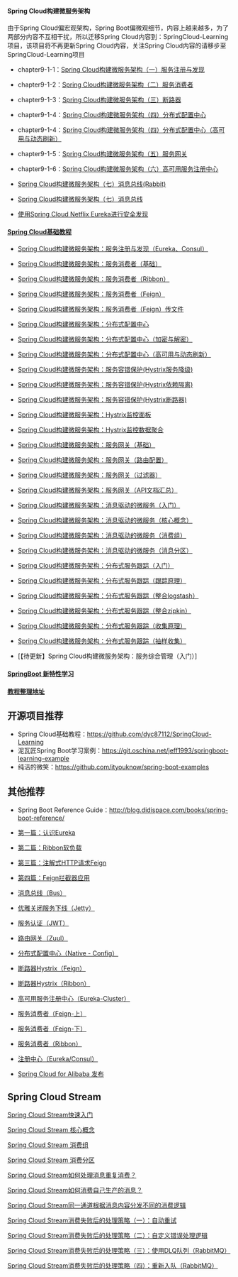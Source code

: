 #### Spring Cloud构建微服务架构

由于Spring Cloud偏宏观架构，Spring Boot偏微观细节，内容上越来越多，为了两部分内容不互相干扰，所以迁移Spring Cloud内容到：SpringCloud-Learning项目，该项目将不再更新Spring Cloud内容，关注Spring Cloud内容的请移步至SpringCloud-Learning项目

- chapter9-1-1：[Spring Cloud构建微服务架构（一）服务注册与发现](http://blog.didispace.com/springcloud1/)

- chapter9-1-2：[Spring Cloud构建微服务架构（二）服务消费者](http://blog.didispace.com/springcloud1/)

- chapter9-1-3：[Spring Cloud构建微服务架构（三）断路器](http://blog.didispace.com/springcloud3/)

- chapter9-1-4：[Spring Cloud构建微服务架构（四）分布式配置中心](http://blog.didispace.com/springcloud4/)

- chapter9-1-4：[Spring Cloud构建微服务架构（四）分布式配置中心（高可用与动态刷新）](http://blog.didispace.com/springcloud4-2/)

- chapter9-1-5：[Spring Cloud构建微服务架构（五）服务网关](http://blog.didispace.com/springcloud5/)

- chapter9-1-6：[Spring Cloud构建微服务架构（六）高可用服务注册中心](http://blog.didispace.com/springcloud6/)

- [Spring Cloud构建微服务架构（七）消息总线(Rabbit)](http://blog.didispace.com/springcloud7/)

- [Spring Cloud构建微服务架构（七）消息总线](http://blog.didispace.com/springcloud7-2/)

- [使用Spring Cloud Netflix Eureka进行安全发现](https://mp.weixin.qq.com/s/PSw64FqTphXTSn3QxNxV2g)


#### [Spring Cloud基础教程](http://blog.didispace.com/Spring-Cloud%E5%9F%BA%E7%A1%80%E6%95%99%E7%A8%8B/)

- [Spring Cloud构建微服务架构：服务注册与发现（Eureka、Consul）](http://blog.didispace.com/spring-cloud-starter-dalston-1/)

- [Spring Cloud构建微服务架构：服务消费者（基础）](http://blog.didispace.com/spring-cloud-starter-dalston-2-1/)

- [Spring Cloud构建微服务架构：服务消费者（Ribbon）](http://blog.didispace.com/spring-cloud-starter-dalston-2-2/)

- [Spring Cloud构建微服务架构：服务消费者（Feign）](http://blog.didispace.com/spring-cloud-starter-dalston-2-3/)

- [Spring Cloud构建微服务架构：服务消费者（Feign）传文件](http://blog.didispace.com/spring-cloud-starter-dalston-2-4/)

- [Spring Cloud构建微服务架构：分布式配置中心](http://blog.didispace.com/spring-cloud-starter-dalston-3)

- [Spring Cloud构建微服务架构：分布式配置中心（加密与解密）](http://blog.didispace.com/spring-cloud-starter-dalston-3)

- [Spring Cloud构建微服务架构：分布式配置中心（高可用与动态刷新）](http://blog.didispace.com/springcloud4-2/)

- [Spring Cloud构建微服务架构：服务容错保护(Hystrix服务降级)](http://blog.didispace.com/spring-cloud-starter-dalston-4-1)

- [Spring Cloud构建微服务架构：服务容错保护(Hystrix依赖隔离)](http://blog.didispace.com/spring-cloud-starter-dalston-4-2)

- [Spring Cloud构建微服务架构：服务容错保护(Hystrix断路器)](http://blog.didispace.com/spring-cloud-starter-dalston-4-3)

- [Spring Cloud构建微服务架构：Hystrix监控面板](http://blog.didispace.com/spring-cloud-starter-dalston-5-1)

- [Spring Cloud构建微服务架构：Hystrix监控数据聚合](http://blog.didispace.com/spring-cloud-starter-dalston-5-2)

- [Spring Cloud构建微服务架构：服务网关（基础）](http://blog.didispace.com/spring-cloud-starter-dalston-6-1/)

- [Spring Cloud构建微服务架构：服务网关（路由配置）](http://blog.didispace.com/spring-cloud-starter-dalston-6-2/)

- [Spring Cloud构建微服务架构：服务网关（过滤器）](http://blog.didispace.com/spring-cloud-starter-dalston-6-3/)

- [Spring Cloud构建微服务架构：服务网关（API文档汇总）](http://blog.didispace.com/Spring-Cloud-Zuul-use-Swagger-API-doc/)

- [Spring Cloud构建微服务架构：消息驱动的微服务（入门）](http://blog.didispace.com/spring-cloud-starter-dalston-7-1/)

- [Spring Cloud构建微服务架构：消息驱动的微服务（核心概念）](http://blog.didispace.com/spring-cloud-starter-dalston-7-2/)

- [Spring Cloud构建微服务架构：消息驱动的微服务（消费组）](http://blog.didispace.com/spring-cloud-starter-dalston-7-2/)

- [Spring Cloud构建微服务架构：消息驱动的微服务（消息分区）](http://blog.didispace.com/spring-cloud-starter-dalston-7-4/)

- [Spring Cloud构建微服务架构：分布式服务跟踪（入门）](http://blog.didispace.com/spring-cloud-starter-dalston-8-1/)

- [Spring Cloud构建微服务架构：分布式服务跟踪（跟踪原理）](http://blog.didispace.com/spring-cloud-starter-dalston-8-2/)

- [Spring Cloud构建微服务架构：分布式服务跟踪（整合logstash）](http://blog.didispace.com/spring-cloud-starter-dalston-8-3/)

- [Spring Cloud构建微服务架构：分布式服务跟踪（整合zipkin）](http://blog.didispace.com/spring-cloud-starter-dalston-8-4/)

- [Spring Cloud构建微服务架构：分布式服务跟踪（收集原理）](http://blog.didispace.com/spring-cloud-starter-dalston-8-5/)

- [Spring Cloud构建微服务架构：分布式服务跟踪（抽样收集）](http://blog.didispace.com/spring-cloud-starter-dalston-8-6/)

- [【待更新】Spring Cloud构建微服务架构：服务综合管理（入门）]

#### [SpringBoot 新特性学习](http://blog.didispace.com/Spring-Boot-2-0-feature/)

#### [教程整理地址](http://blog.didispace.com/)

## 开源项目推荐

- Spring Cloud基础教程：https://github.com/dyc87112/SpringCloud-Learning
- 泥瓦匠Spring Boot学习案例：https://git.oschina.net/jeff1993/springboot-learning-example
- 纯洁的微笑：https://github.com/ityouknow/spring-boot-examples

## 其他推荐

- Spring Boot Reference Guide：http://blog.didispace.com/books/spring-boot-reference/

- [第一篇：认识Eureka](https://blog.battcn.com/2018/09/27/springcloud/finchley/finchley-learn-eureka/)

- [第二篇：Ribbon软负载](https://blog.battcn.com/2018/09/28/springcloud/finchley/finchley-lb-ribbon/)

- [第三篇：注解式HTTP请求Feign](https://blog.battcn.com/2018/09/30/springcloud/finchley/finchley-learn-feign/)

- [第四篇：Feign拦截器应用](https://blog.battcn.com/2018/10/22/springcloud/finchley/finchley-feign-interceptor/)

- [消息总线（Bus）](https://blog.battcn.com/2017/08/21/springcloud/dalston/spring-cloud-bus/)

- [优雅关闭服务下线（Jetty）](https://blog.battcn.com/2017/08/20/springcloud/dalston/spring-cloud-shutdown/)

- [服务认证（JWT）](https://blog.battcn.com/2017/08/15/springcloud/dalston/spring-cloud-security-jwt/)

- [路由网关（Zuul）](https://blog.battcn.com/2017/08/14/springcloud/dalston/spring-cloud-zuul/)

- [分布式配置中心（Native - Config）](https://blog.battcn.com/2017/08/11/springcloud/dalston/spring-cloud-config/)

- [断路器Hystrix（Feign）](https://blog.battcn.com/2017/08/07/springcloud/dalston/spring-cloud-feign-hystrix/)

- [断路器Hystrix（Ribbon）](https://blog.battcn.com/2017/08/02/springcloud/dalston/spring-cloud-ribbon-hystrix/)

- [高可用服务注册中心（Eureka-Cluster）](https://blog.battcn.com/2017/07/31/springcloud/dalston/spring-cloud-eureka-cluster/)

- [服务消费者（Feign-上）](https://blog.battcn.com/2017/07/28/springcloud/dalston/spring-cloud-feign-up/)

- [服务消费者（Feign-下）](https://blog.battcn.com/2017/07/29/springcloud/dalston/spring-cloud-feign-down/)

- [服务消费者（Ribbon）](https://blog.battcn.com/2017/07/26/springcloud/dalston/spring-cloud-ribbon/)

- [注册中心（Eureka/Consul）](https://blog.battcn.com/2017/07/25/springcloud/dalston/spring-cloud-discovery/)

- [Spring Cloud for Alibaba 发布](https://blog.battcn.com/2018/10/31/other/spring-cloud-alibaba/)


## Spring Cloud Stream

[Spring Cloud Stream快速入门](https://mp.weixin.qq.com/s/bGJOStb-noU-oc2JpSulMw)

[Spring Cloud Stream 核心概念](https://mp.weixin.qq.com/s/HNwY9zqRXeCjcFGX8X2GIQ)

[Spring Cloud Stream 消费组](https://mp.weixin.qq.com/s/9g8FNYO05zp4e3Bwi1OGMg)

[Spring Cloud Stream 消费分区](https://mp.weixin.qq.com/s/rUfxZuK5WpthZCY4Vhb28Q)

[Spring Cloud Stream如何处理消息重复消费？](https://mp.weixin.qq.com/s/ujz1GUsqiBWjaeKQypTngg)

[Spring Cloud Stream如何消费自己生产的消息？](https://mp.weixin.qq.com/s/9JR0pb4oE674TOCMu-Hzqg)

[Spring Cloud Stream同一通道根据消息内容分发不同的消费逻辑](https://mp.weixin.qq.com/s/6dU_18t1SmFT2zy8TSf6bg)

[Spring Cloud Stream消费失败后的处理策略（一）：自动重试](https://mp.weixin.qq.com/s/c6ApWokv4tAMpTZPBztdFQ)

[Spring Cloud Stream消费失败后的处理策略（二）：自定义错误处理逻辑](https://mp.weixin.qq.com/s/7sILItNKJ_i9bCZ68vhErg)

[Spring Cloud Stream消费失败后的处理策略（三）：使用DLQ队列（RabbitMQ）](https://mp.weixin.qq.com/s/-54zlPaa4HGDArzPWu1Kog)

[Spring Cloud Stream消费失败后的处理策略（四）：重新入队（RabbitMQ）](https://mp.weixin.qq.com/s/bUQf5ZsUTbt3KSVu44uwXg)